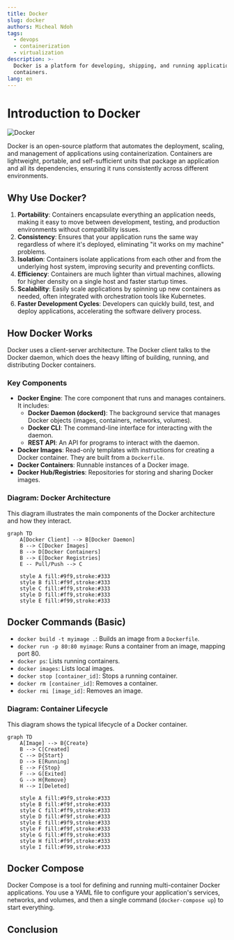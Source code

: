 ```yaml
---
title: Docker
slug: docker
authors: Micheal Ndoh
tags:
  - devops
  - containerization
  - virtualization
description: >-
  Docker is a platform for developing, shipping, and running applications in
  containers.
lang: en
---
```


# Introduction to Docker

![Docker](https://www.docker.com/wp-content/uploads/2022/03/Moby-logo.png)

Docker is an open-source platform that automates the deployment, scaling, and management of applications using containerization. Containers are lightweight, portable, and self-sufficient units that package an application and all its dependencies, ensuring it runs consistently across different environments.

## Why Use Docker?

1. **Portability**: Containers encapsulate everything an application needs, making it easy to move between development, testing, and production environments without compatibility issues.
2. **Consistency**: Ensures that your application runs the same way regardless of where it's deployed, eliminating "it works on my machine" problems.
3. **Isolation**: Containers isolate applications from each other and from the underlying host system, improving security and preventing conflicts.
4. **Efficiency**: Containers are much lighter than virtual machines, allowing for higher density on a single host and faster startup times.
5. **Scalability**: Easily scale applications by spinning up new containers as needed, often integrated with orchestration tools like Kubernetes.
6. **Faster Development Cycles**: Developers can quickly build, test, and deploy applications, accelerating the software delivery process.

## How Docker Works

Docker uses a client-server architecture. The Docker client talks to the Docker daemon, which does the heavy lifting of building, running, and distributing Docker containers.

### Key Components

* **Docker Engine**: The core component that runs and manages containers. It includes:
  * **Docker Daemon (dockerd)**: The background service that manages Docker objects (images, containers, networks, volumes).
  * **Docker CLI**: The command-line interface for interacting with the daemon.
  * **REST API**: An API for programs to interact with the daemon.
* **Docker Images**: Read-only templates with instructions for creating a Docker container. They are built from a `Dockerfile`.
* **Docker Containers**: Runnable instances of a Docker image.
* **Docker Hub/Registries**: Repositories for storing and sharing Docker images.

### Diagram: Docker Architecture

This diagram illustrates the main components of the Docker architecture and how they interact.

```mermaid
graph TD
    A[Docker Client] --> B[Docker Daemon]
    B --> C[Docker Images]
    B --> D[Docker Containers]
    B --> E[Docker Registries]
    E -- Pull/Push --> C

    style A fill:#9f9,stroke:#333
    style B fill:#f9f,stroke:#333
    style C fill:#ff9,stroke:#333
    style D fill:#ff9,stroke:#333
    style E fill:#f99,stroke:#333
```

## Docker Commands (Basic)

* `docker build -t myimage .`: Builds an image from a `Dockerfile`.
* `docker run -p 80:80 myimage`: Runs a container from an image, mapping port 80.
* `docker ps`: Lists running containers.
* `docker images`: Lists local images.
* `docker stop [container_id]`: Stops a running container.
* `docker rm [container_id]`: Removes a container.
* `docker rmi [image_id]`: Removes an image.

### Diagram: Container Lifecycle

This diagram shows the typical lifecycle of a Docker container.

```mermaid
graph TD
    A[Image] --> B{Create}
    B --> C[Created]
    C --> D{Start}
    D --> E[Running]
    E --> F{Stop}
    F --> G[Exited]
    G --> H{Remove}
    H --> I[Deleted]

    style A fill:#9f9,stroke:#333
    style B fill:#f9f,stroke:#333
    style C fill:#ff9,stroke:#333
    style D fill:#f9f,stroke:#333
    style E fill:#9f9,stroke:#333
    style F fill:#f9f,stroke:#333
    style G fill:#ff9,stroke:#333
    style H fill:#f9f,stroke:#333
    style I fill:#f99,stroke:#333
```

## Docker Compose

Docker Compose is a tool for defining and running multi-container Docker applications. You use a YAML file to configure your application's services, networks, and volumes, and then a single command (`docker-compose up`) to start everything.

## Conclusion

